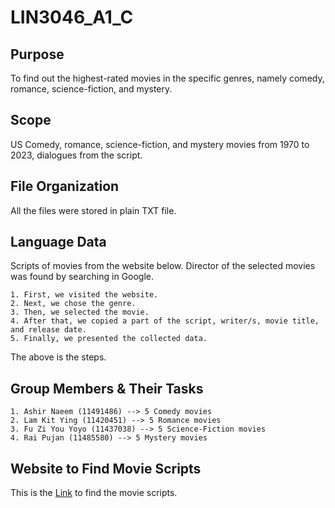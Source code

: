 # LIN3046_A1_C

## Purpose

To find out the highest-rated movies in the specific genres, namely comedy, romance, science-fiction, and mystery.

## Scope

US Comedy, romance, science-fiction, and mystery movies from 1970 to 2023, dialogues from the script.

## File Organization

All the files were stored in plain TXT file.

## Language Data

Scripts of movies from the website below. Director of the selected movies was found by searching in Google.
```
1. First, we visited the website.
2. Next, we chose the genre.
3. Then, we selected the movie.
4. After that, we copied a part of the script, writer/s, movie title, and release date.
5. Finally, we presented the collected data.
```
The above is the steps.

## Group Members & Their Tasks
```
1. Ashir Naeem (11491486) --> 5 Comedy movies 
2. Lam Kit Ying (11420451) --> 5 Romance movies
3. Fu Zi You Yoyo (11437038) --> 5 Science-Fiction movies
4. Rai Pujan (11485580) --> 5 Mystery movies
```

## Website to Find Movie Scripts
This is the [Link](https://www.imsdb.com) to find the movie scripts.
